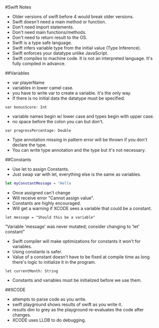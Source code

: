 #Swift Notes
* Older versions of swift before 4 would break older versions.
* Swift doesn't need a main method or function.
* Don't need import statements.
* Don't need main functions/methods.
* Don't need to return result to the OS.
* Swift is a type safe language.
* Swift infers variable type from the initial value (Type Inference).
* Swift enforces your datatype unlike JavaScript.
* Swift compiles to machine code. It is not an interpreted language. It's fully compiled in advance.

##Variables
* var playerName
* variables in lower camel case.
* you have to write var to create a variable. it's the only way.
* If there is no initial data the datatype must be specified.
```
var bonusScore: Int
```
* variable names begin w/ lower case and types begin with upper case.
* no space before the colon you can but don't.

```
var progressPercentage: Double
```
* Type annotation missing in pattern error will be thrown if you don't declare the type.
* You can write type annotation and the type but it's not necessary.

##Constants
* Use let to assign Constants.
* Just swap var with let, everything else is the same as variables.
```Swift
let myConstantMessage = "Hello
```
* Once assigned can't change
* Will receive error "Cannot assign value".
* Constants are highly encouraged.
* Will get a warning if XCODE sees a variable that could be a constant.
```
let message = "Should this be a variable"
```
"Variable 'message' was never mutated; consider changing to 'let' constant"
* Swift compiler will make optimizations for constants it won't for variables.
* Using constants is safer.
* Value of a constant doesn't have to be fixed at compile time as long there's logic to initialize it in the program.
```
let currentMonth: String
```
* Constants and variables must be initialized before we use them.


##XCODE
* attempts to parse code as you write.
* swift playground shows results of swift as you write it.
* results dim to grey as the playground re-evaluates the code after changes.
* XCODE uses LLDB to do debugging.
